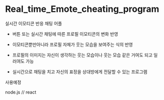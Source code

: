 # Real_time_Emote_cheating_program
실시간 이모티콘 반응 채팅 어플 

- 버튼 또는 실시간 채팅에 따른 프로필 이모티콘의 변화 반영

- 이모티콘뿐만아니라 프로필 자체가 웃는 모습을 보여주는 식의 반영

- 프로필의 이미지는 자신이 생각하는 웃는 모습이나 웃는 모습 같은 거여도 되고 일러여도 가능 

- 실시간으로 채팅을 치고 자신의 표정을 상대방에게 전달할 수 있는 프로그램


사용예정

node.js // react 
